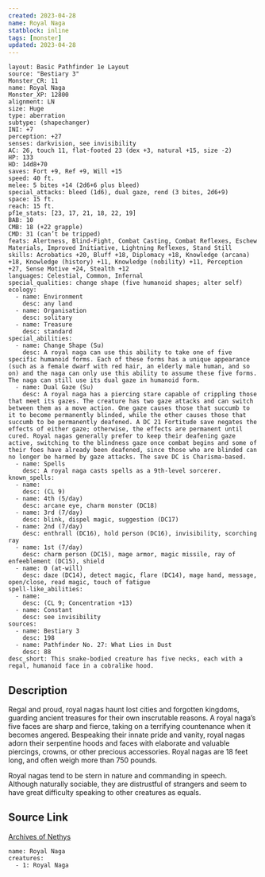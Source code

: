 ```yaml
---
created: 2023-04-28
name: Royal Naga
statblock: inline
tags: [monster]
updated: 2023-04-28
---
```

```statblock
layout: Basic Pathfinder 1e Layout
source: "Bestiary 3"
Monster_CR: 11
name: Royal Naga
Monster_XP: 12800
alignment: LN
size: Huge
type: aberration
subtype: (shapechanger)
INI: +7
perception: +27
senses: darkvision, see invisibility
AC: 26, touch 11, flat-footed 23 (dex +3, natural +15, size -2)
HP: 133
HD: 14d8+70
saves: Fort +9, Ref +9, Will +15
speed: 40 ft.
melee: 5 bites +14 (2d6+6 plus bleed)
special_attacks: bleed (1d6), dual gaze, rend (3 bites, 2d6+9)
space: 15 ft.
reach: 15 ft.
pf1e_stats: [23, 17, 21, 18, 22, 19]
BAB: 10
CMB: 18 (+22 grapple)
CMD: 31 (can’t be tripped)
feats: Alertness, Blind-Fight, Combat Casting, Combat Reflexes, Eschew Materials, Improved Initiative, Lightning Reflexes, Stand Still
skills: Acrobatics +20, Bluff +18, Diplomacy +18, Knowledge (arcana) +18, Knowledge (history) +11, Knowledge (nobility) +11, Perception +27, Sense Motive +24, Stealth +12
languages: Celestial, Common, Infernal
special_qualities: change shape (five humanoid shapes; alter self)
ecology:
  - name: Environment
    desc: any land
  - name: Organisation
    desc: solitary
  - name: Treasure
    desc: standard
special_abilities:
  - name: Change Shape (Su)
    desc: A royal naga can use this ability to take one of five specific humanoid forms. Each of these forms has a unique appearance (such as a female dwarf with red hair, an elderly male human, and so on) and the naga can only use this ability to assume these five forms. The naga can still use its dual gaze in humanoid form.
  - name: Dual Gaze (Su)
    desc: A royal naga has a piercing stare capable of crippling those that meet its gazes. The creature has two gaze attacks and can switch between them as a move action. One gaze causes those that succumb to it to become permanently blinded, while the other causes those that succumb to be permanently deafened. A DC 21 Fortitude save negates the effects of either gaze; otherwise, the effects are permanent until cured. Royal nagas generally prefer to keep their deafening gaze active, switching to the blindness gaze once combat begins and some of their foes have already been deafened, since those who are blinded can no longer be harmed by gaze attacks. The save DC is Charisma-based.
  - name: Spells
    desc: A royal naga casts spells as a 9th-level sorcerer.
known_spells:
  - name:
    desc: (CL 9)
  - name: 4th (5/day)
    desc: arcane eye, charm monster (DC18)
  - name: 3rd (7/day)
    desc: blink, dispel magic, suggestion (DC17)
  - name: 2nd (7/day)
    desc: enthrall (DC16), hold person (DC16), invisibility, scorching ray
  - name: 1st (7/day)
    desc: charm person (DC15), mage armor, magic missile, ray of enfeeblement (DC15), shield
  - name: 0 (at-will)
    desc: daze (DC14), detect magic, flare (DC14), mage hand, message, open/close, read magic, touch of fatigue
spell-like_abilities:
  - name:
    desc: (CL 9; Concentration +13)
  - name: Constant
    desc: see invisibility
sources:
  - name: Bestiary 3
    desc: 198
  - name: Pathfinder No. 27: What Lies in Dust
    desc: 88
desc_short: This snake-bodied creature has five necks, each with a regal, humanoid face in a cobralike hood.
```
## Description
Regal and proud, royal nagas haunt lost cities and forgotten kingdoms, guarding ancient treasures for their own inscrutable reasons. A royal naga’s five faces are sharp and fierce, taking on a terrifying countenance when it becomes angered. Bespeaking their innate pride and vanity, royal nagas adorn their serpentine hoods and faces with elaborate and valuable piercings, crowns, or other precious accessories. Royal nagas are 18 feet long, and often weigh more than 750 pounds.

Royal nagas tend to be stern in nature and commanding in speech. Although naturally sociable, they are distrustful of strangers and seem to have great difficulty speaking to other creatures as equals.
## Source Link
[Archives of Nethys](https://aonprd.com/MonsterDisplay.aspx?ItemName=Royal%20Naga)
```encounter-table
name: Royal Naga
creatures:
  - 1: Royal Naga
```
